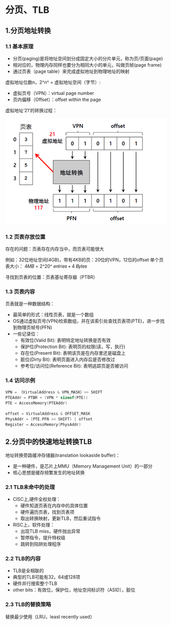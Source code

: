 # 分页、TLB

## 1.分页地址转换

### 1.1 基本原理

* 分页(paging)是将地址空间划分成固定大小的分片单元，称为页/页面(page)
* 相对应的，物理内存同样也要分为相同大小的单元，叫做页帧(page frame)
* 通过页表（page table）来完成虚拟地址到物理地址的映射

虚拟地址位数n，2^n^ = 虚拟地址空间（字节）:

* 虚拟页号（VPN）：virtual page number
* 页内偏移（Offset）：offset within the page

虚拟地址‘21’的转换过程：

![image-20241128110027019](./assets/6.分页、TLB/image-20241128110027019.png)

### 1.2 页表存放位置

存在的问题：页表存在内存当中，而页表可能很大

例如：32位地址空间(4GB)，带有4KB的页：20位的VPN，12位的offset
     单个页表大小： 4𝑀𝐵 = 2^20^ 𝑒𝑛𝑡𝑟𝑖𝑒𝑠 ∗ 4 𝐵𝑦𝑡𝑒𝑠

寻找到页表的位置：页表基址寄存器（PTBR）

### 1.3 页表内容

页表就是一种数据结构：

* 最简单的形式：线性页表，就是一个数组
* OS通过虚拟页号(VPN)检索数组，并在该索引处查找页表项(PTE)，进一步找到物理页帧号(PFN)
* 一些记录位：
  * 有效位(Valid Bit): 表明特定地址转换是否有效
  * 保护位(Protection Bit): 表明页的权限(读，写，执行)
  * 存在位(Present Bit): 表明该页是在内存里还是磁盘上
  * 脏位(Dirty Bit): 表明页面进入内存后是否修改过
  * 参考位/访问位(Reference Bit): 表明追踪页是否被访问

### 1.4 访问示例

```c
VPN = （VirtualAddress & VPN_MASK）>> SHIFT
PTEAddr = PTBR + (VPN * sizeof(PTE))
PTE = AccessMemory(PTEAddr)
    
offset = VirtualAddress & OFFSET_MASK
PhysAddr = (PTE.PFN << SHIFT) | offset
Register = AccessMemory(PhysAddr)
```



## 2.分页中的快速地址转换TLB

地址转换旁路缓冲存储器(translation lookaside buffer)：

* 是一种硬件，是芯片上MMU（Memory Management Unit）的一部分
* 核心思想是缓存频繁发生的地址转换

### 2.1 TLB未命中的处理

* CISC上,硬件全权处理：
  * 硬件知道页表在内存中的具体位置
  * 硬件遍历页表，找到页表项
  * 取出转换映射，更新TLB，然后重试指令
* RISC上，软件处理：
  * 出现TLB miss，硬件抛出异常
  * 暂停指令，提升特权级
  * 跳转到陷阱处理程序

### 2.2 TLB的内容

* TLB是全相联的
* 典型的TLB可能有32，64或128项
* 硬件并行搜索整个TLB
* other bits：有效位，保护位，地址空间标识符（ASID），脏位

### 2.3 TLB的替换策略

替换最少使用（LRU，least recently used）
